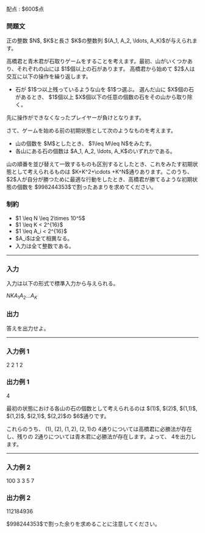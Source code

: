 
<div>

<span>

<span>

<p>
配点 : $600$点
</p>

<div>

<section>

### **問題文**

<p>
正の整数 $N$, $K$と長さ $K$の整数列 $(A_1, A_2, \ldots, A_K)$が与えられます。
</p>

<p>
高橋君と青木君が石取りゲームをすることを考えます。最初、山がいくつかあり、それぞれの山には $1$個以上の石があります。
高橋君から始めて $2$人は交互に以下の操作を繰り返します。
</p>

<ul>

<li>
石が $1$つ以上残っているような山を $1$つ選ぶ。 選んだ山に $X$個の石があるとき、 $1$個以上 $X$個以下の任意の個数の石をその山から取り除く。
</li>

</ul>

<p>
先に操作ができなくなったプレイヤーが負けとなります。
</p>

<p>
さて、ゲームを始める前の初期状態として次のようなものを考えます。
</p>

<ul>

<li>
山の個数を $M$としたとき、 $1\leq M\leq N$をみたす。
</li>

<li>
各山にある石の個数は $A_1, A_2, \ldots, A_K$のいずれかである。
</li>

</ul>

<p>
山の順番を並び替えて一致するものも区別するとしたとき、これをみたす初期状態として考えられるものは $K+K^2+\cdots +K^N$通りあります。このうち、 $2$人が自分が勝つために最適な行動をしたとき、高橋君が勝てるような初期状態の個数を $998244353$で割ったあまりを求めてください。
</p>

</section>

</div>

<div>

<section>

### **制約**

<ul>

<li>
$1 \leq N \leq 2\times 10^5$
</li>

<li>
$1 \leq K < 2^{16}$
</li>

<li>
$1 \leq A_i < 2^{16}$
</li>

<li>
$A_i$は全て相異なる。
</li>

<li>
入力は全て整数である。
</li>

</ul>

</section>

</div>

---

<div>

<div>

<section>

### **入力**

<p>
入力は以下の形式で標準入力から与えられる。
</p>

<div>

$N$$K$$A_1$$A_2$$\ldots$$A_K$
</div>

</section>

</div>

<div>

<section>

### **出力**

<p>
答えを出力せよ。
</p>

</section>

</div>

</div>

---

<div>

<section>

### **入力例 1**

<div>

2 2
1 2

</div>

</section>

</div>

<div>

<section>

### **出力例 1**

<div>

4

</div>

<p>
最初の状態における各山の石の個数として考えられるのは $(1)$, $(2)$, $(1,1)$, $(1,2)$, $(2,1)$, $(2,2)$の $6$通りです。

これらのうち、 $(1)$, $(2)$, $(1,2)$, $(2,1)$の $4$通りについては高橋君に必勝法が存在し、残りの $2$通りについては青木君に必勝法が存在します。よって、 $4$を出力します。
</p>

</section>

</div>

---

<div>

<section>

### **入力例 2**

<div>

100 3
3 5 7

</div>

</section>

</div>

<div>

<section>

### **出力例 2**

<div>

112184936

</div>

<p>
$998244353$で割った余りを求めることに注意してください。
</p>

</section>

</div>

</span>

</span>

</div>
